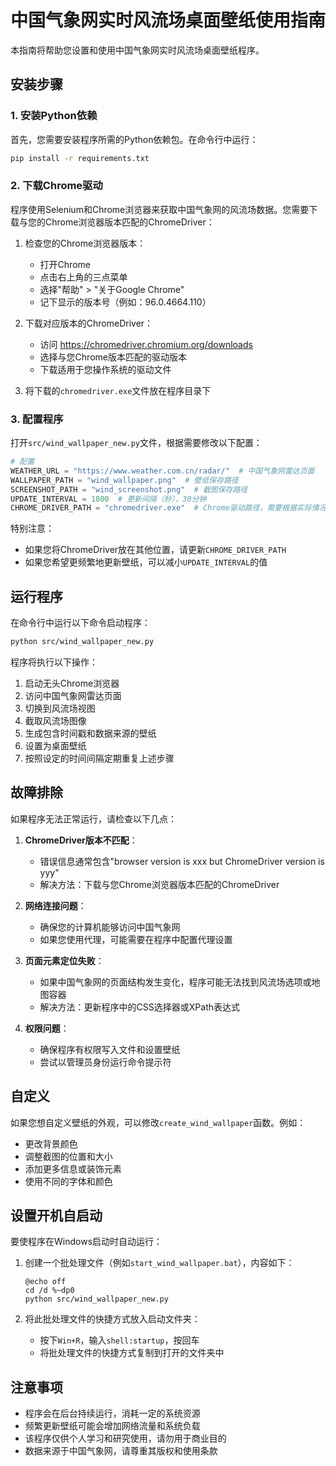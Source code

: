 # 中国气象网实时风流场桌面壁纸使用指南

本指南将帮助您设置和使用中国气象网实时风流场桌面壁纸程序。

## 安装步骤

### 1. 安装Python依赖

首先，您需要安装程序所需的Python依赖包。在命令行中运行：

```bash
pip install -r requirements.txt
```

### 2. 下载Chrome驱动

程序使用Selenium和Chrome浏览器来获取中国气象网的风流场数据。您需要下载与您的Chrome浏览器版本匹配的ChromeDriver：

1. 检查您的Chrome浏览器版本：
   - 打开Chrome
   - 点击右上角的三点菜单
   - 选择"帮助" > "关于Google Chrome"
   - 记下显示的版本号（例如：96.0.4664.110）

2. 下载对应版本的ChromeDriver：
   - 访问 https://chromedriver.chromium.org/downloads
   - 选择与您Chrome版本匹配的驱动版本
   - 下载适用于您操作系统的驱动文件

3. 将下载的`chromedriver.exe`文件放在程序目录下

### 3. 配置程序

打开`src/wind_wallpaper_new.py`文件，根据需要修改以下配置：

```python
# 配置
WEATHER_URL = "https://www.weather.com.cn/radar/"  # 中国气象网雷达页面
WALLPAPER_PATH = "wind_wallpaper.png"  # 壁纸保存路径
SCREENSHOT_PATH = "wind_screenshot.png"  # 截图保存路径
UPDATE_INTERVAL = 1800  # 更新间隔（秒），30分钟
CHROME_DRIVER_PATH = "chromedriver.exe"  # Chrome驱动路径，需要根据实际情况修改
```

特别注意：
- 如果您将ChromeDriver放在其他位置，请更新`CHROME_DRIVER_PATH`
- 如果您希望更频繁地更新壁纸，可以减小`UPDATE_INTERVAL`的值

## 运行程序

在命令行中运行以下命令启动程序：

```bash
python src/wind_wallpaper_new.py
```

程序将执行以下操作：
1. 启动无头Chrome浏览器
2. 访问中国气象网雷达页面
3. 切换到风流场视图
4. 截取风流场图像
5. 生成包含时间戳和数据来源的壁纸
6. 设置为桌面壁纸
7. 按照设定的时间间隔定期重复上述步骤

## 故障排除

如果程序无法正常运行，请检查以下几点：

1. **ChromeDriver版本不匹配**：
   - 错误信息通常包含"browser version is xxx but ChromeDriver version is yyy"
   - 解决方法：下载与您Chrome浏览器版本匹配的ChromeDriver

2. **网络连接问题**：
   - 确保您的计算机能够访问中国气象网
   - 如果您使用代理，可能需要在程序中配置代理设置

3. **页面元素定位失败**：
   - 如果中国气象网的页面结构发生变化，程序可能无法找到风流场选项或地图容器
   - 解决方法：更新程序中的CSS选择器或XPath表达式

4. **权限问题**：
   - 确保程序有权限写入文件和设置壁纸
   - 尝试以管理员身份运行命令提示符

## 自定义

如果您想自定义壁纸的外观，可以修改`create_wind_wallpaper`函数。例如：

- 更改背景颜色
- 调整截图的位置和大小
- 添加更多信息或装饰元素
- 使用不同的字体和颜色

## 设置开机自启动

要使程序在Windows启动时自动运行：

1. 创建一个批处理文件（例如`start_wind_wallpaper.bat`），内容如下：
   ```batch
   @echo off
   cd /d %~dp0
   python src/wind_wallpaper_new.py
   ```

2. 将此批处理文件的快捷方式放入启动文件夹：
   - 按下`Win+R`，输入`shell:startup`，按回车
   - 将批处理文件的快捷方式复制到打开的文件夹中

## 注意事项

- 程序会在后台持续运行，消耗一定的系统资源
- 频繁更新壁纸可能会增加网络流量和系统负载
- 该程序仅供个人学习和研究使用，请勿用于商业目的
- 数据来源于中国气象网，请尊重其版权和使用条款
